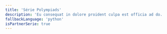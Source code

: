 ```yaml
---
title: 'Série Polympiads'
description: 'Eu consequat in dolore proident culpa est officia ad do. Labore non dolore sint sunt anim labore velit duis. Eiusmod mollit irure Lorem deserunt non occaecat nisi deserunt occaecat. Anim ut voluptate officia laborum exercitation consequat aliqua id eiusmod.'
fallbackLanguage: 'python'
isPartnerSerie: true
---
```

